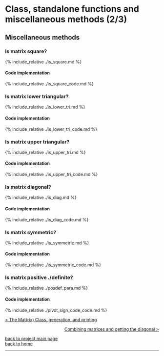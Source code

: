 # Class, standalone functions and miscellaneous methods (2/3)
## Miscellaneous methods 
### Is matrix square?
{% include_relative ./is_square.md %}
#### Code implementation
{% include_relative ./is_square_code.md %}

### Is matrix lower triangular?
{% include_relative ./is_lower_tri.md %}
#### Code implementation
{% include_relative ./is_lower_tri_code.md %}

### Is matrix upper triangular?
{% include_relative ./is_upper_tri.md %}
#### Code implementation
{% include_relative ./is_upper_tri_code.md %}

### Is matrix diagonal?
{% include_relative ./is_diag.md %}
#### Code implementation
{% include_relative ./is_diag_code.md %}

### Is matrix symmetric?
{% include_relative ./is_symmetric.md %}
#### Code implementation
{% include_relative ./is_symmetric_code.md %}

### Is matrix positive ./definite?
{% include_relative ./posdef_para.md %}
#### Code implementation
{% include_relative ./pivot_sign_code_code.md %}

[< The Mat(rix) Class, generation, and printing](./class_and_standalone_functions_-_class_gen_print.md)

<div style="text-align: right">
<a href="https://matt-a-bennett.github.io/numpy_from_scratch/class_and_standalone_functions_-_comb_diag.html">Combining matrices and getting the diagonal ></a>
</div>

[back to project main page](./numpy_from_scratch.md)\
[back to home](../index.md)

---
<script src="https://utteranc.es/client.js"
        repo="Matt-A-Bennett/Matt-A-Bennett.github.io"
        issue-term="https://matt-a-bennett.github.io/numpy_from_scratch/class_and_standalone_functions.html"
        theme="github-light"
        crossorigin="anonymous"
        async>
</script>

